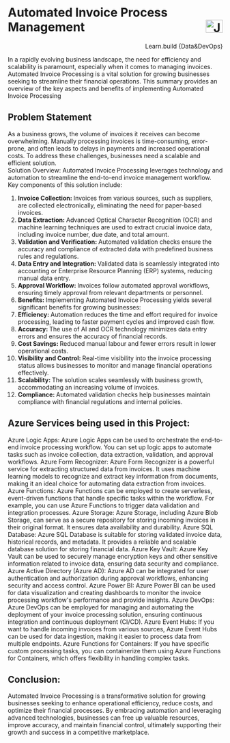 # Automated Invoice Process Management  <a href="https://www.linkedin.com/in/janvi-choudhary-68a199225/" target="blank"><img align="right" src="https://raw.githubusercontent.com/rahuldkjain/github-profile-readme-generator/master/src/images/icons/Social/linked-in-alt.svg" alt="Janvi Choudhary" height="30" width="40" /></a>
<p align="right">Learn.build {Data&DevOps} </p>
<p>
  In a rapidly evolving business landscape, the need for efficiency and scalability is paramount, especially when it comes to managing invoices. Automated Invoice Processing is a vital solution for growing businesses seeking to streamline their financial operations. This summary provides an overview of the key aspects and benefits of implementing Automated Invoice Processing

## Problem Statement
As a business grows, the volume of invoices it receives can become overwhelming. Manually processing invoices is time-consuming, error-prone, and often leads to delays in payments and increased operational costs. To address these challenges, businesses need a scalable and efficient solution.<br>
Solution Overview: Automated Invoice Processing leverages technology and automation to streamline the end-to-end invoice management workflow.<br>
Key components of this solution include:
<ol>
  <li><b>Invoice Collection: </b> Invoices from various sources, such as suppliers, are collected electronically, eliminating the need for paper-based invoices.</li>
  <li><b>Data Extraction: </b> Advanced Optical Character Recognition (OCR) and machine learning techniques are used to extract crucial invoice data, including invoice number, due date, and total amount.</li>
  <li><b>Validation and Verification: </b> Automated validation checks ensure the accuracy and compliance of extracted data with predefined business rules and regulations.</li>
  <li><b>Data Entry and Integration: </b> Validated data is seamlessly integrated into accounting or Enterprise Resource Planning (ERP) systems, reducing manual data entry.</li>
  <li><b>Approval Workflow: </b> Invoices follow automated approval workflows, ensuring timely approval from relevant departments or personnel.</li>
  <li><b>Benefits: </b> Implementing Automated Invoice Processing yields several significant benefits for growing businesses:</li>
  <li><b>Efficiency: </b>Automation reduces the time and effort required for invoice processing, leading to faster payment cycles and improved cash flow.</li>
  <li><b>Accuracy: </b>The use of AI and OCR technology minimizes data entry errors and ensures the accuracy of financial records.</li>
  <li><b>Cost Savings: </b>Reduced manual labour and fewer errors result in lower operational costs.</li>
  <li><b>Visibility and Control: </b>Real-time visibility into the invoice processing status allows businesses to monitor and manage financial operations effectively.</li>
  <li><b>Scalability: </b>The solution scales seamlessly with business growth, accommodating an increasing volume of invoices.</li>
  <li><b>Compliance: </b>Automated validation checks help businesses maintain compliance with financial regulations and internal policies.</li>
</ol> 

## Azure Services being used in this Project:
Azure Logic Apps: Azure Logic Apps can be used to orchestrate the end-to-end invoice processing workflow. You can set up logic apps to automate tasks such as invoice collection, data extraction, validation, and approval workflows.
Azure Form Recognizer: Azure Form Recognizer is a powerful service for extracting structured data from invoices. It uses machine learning models to recognize and extract key information from documents, making it an ideal choice for automating data extraction from invoices.
Azure Functions: Azure Functions can be employed to create serverless, event-driven functions that handle specific tasks within the workflow. For example, you can use Azure Functions to trigger data validation and integration processes.
Azure Storage: Azure Storage, including Azure Blob Storage, can serve as a secure repository for storing incoming invoices in their original format. It ensures data availability and durability.
Azure SQL Database: Azure SQL Database is suitable for storing validated invoice data, historical records, and metadata. It provides a reliable and scalable database solution for storing financial data.
Azure Key Vault: Azure Key Vault can be used to securely manage encryption keys and other sensitive information related to invoice data, ensuring data security and compliance.
Azure Active Directory (Azure AD): Azure AD can be integrated for user authentication and authorization during approval workflows, enhancing security and access control.
Azure Power BI: Azure Power BI can be used for data visualization and creating dashboards to monitor the invoice processing workflow's performance and provide insights.
Azure DevOps: Azure DevOps can be employed for managing and automating the deployment of your invoice processing solution, ensuring continuous integration and continuous deployment (CI/CD).
Azure Event Hubs: If you want to handle incoming invoices from various sources, Azure Event Hubs can be used for data ingestion, making it easier to process data from multiple endpoints.
Azure Functions for Containers: If you have specific custom processing tasks, you can containerize them using Azure Functions for Containers, which offers flexibility in handling complex tasks.

## Conclusion: 
Automated Invoice Processing is a transformative solution for growing businesses seeking to enhance operational efficiency, reduce costs, and optimize their financial processes. By embracing automation and leveraging advanced technologies, businesses can free up valuable resources, improve accuracy, and maintain financial control, ultimately supporting their growth and success in a competitive marketplace.

</p>

